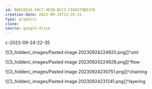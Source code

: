 ```yaml
---
id: BADC6E34-50C7-4E5B-BCC3-C566379B5370
creation-date: 2023-09-24T22:35:31 
type: graphics
clone: 
source: google-drive
---
```

c-2023-09-24-22-35

![[3_hidden/_images/Pasted image 20230924224920.png]]^uml

![[3_hidden/_images/Pasted image 20230924224928.png]]^flow

![[3_hidden/_images/Pasted image 20230924230751.png]]^chaining

![[3_hidden/_images/Pasted image 20230924231241.png]]^layering